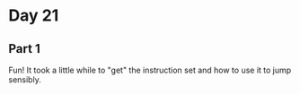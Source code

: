 # Day 21

## Part 1
Fun! It took a little while to "get" the instruction set and how to use it to jump sensibly.
